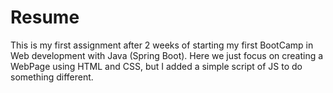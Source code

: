 # Resume
This is my first assignment after 2 weeks of starting my first BootCamp in Web development with Java (Spring Boot). Here we just focus on creating a WebPage using HTML and CSS, but I added a simple script of JS to do something different.
